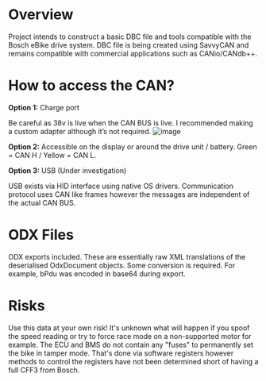 # Overview

Project intends to construct a basic DBC file and tools compatible with the Bosch eBike drive system. DBC file is being created using SavvyCAN and remains compatible with commercial applications such as CANio/CANdb++.


# How to access the CAN?

**Option 1:** Charge port 

Be careful as 38v is live when the CAN BUS is live. I recommended making a custom adapter although it’s not required.
![image](https://github.com/jewwy/BoschCX-DBC/assets/12469803/1ae0c6c8-6409-4b9f-a821-3a170b5d7003)

**Option 2:** Accessible on the display or around the drive unit / battery. 
Green = CAN H / Yellow = CAN L.

**Option 3:** USB (Under investigation)

USB exists via HID interface using native OS drivers. Communication protocol uses CAN like frames however the messages are independent of the actual CAN BUS. 

# ODX Files

ODX exports included. These are essentially raw XML translations of the deserialised OdxDocument objects. Some conversion is required. For example, bPdu was encoded in base64 during export. 

# Risks

Use this data at your own risk! It's unknown what will happen if you spoof the speed reading or try to force race mode on a non-supported motor for example. The ECU and BMS do not contain any "fuses" to permanently set the bike in tamper mode. That's done via software registers however methods to control the registers have not been determined short of having a full CFF3 from Bosch.


